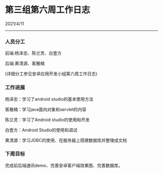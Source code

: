 # 第三组第六周工作日志
2021/4/11

---

### 人员分工
前端:杨泽忠、陈兰灵、白壹方

后端:黄清源、客雅楠

(详细分工参见安卓应用开发小组第六周工作日志)

### 工作进展

杨泽忠：学习了android studio的基本使用方法

客雅楠：学习java面向对象和servlet的内容

陈兰灵：学习了Android studio的使用和开发

白壹方：Android Studio的使用和调试

黄清源：学习JDBC的使用、在服务器上搭建数据库并整理成文档

### 下周目标
完成前后端通讯demo、完善安卓客户端效果图、完善数据库。